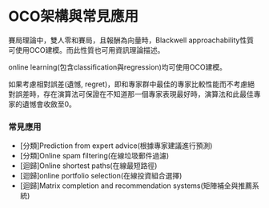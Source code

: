 # OCO架構與常見應用

賽局理論中，雙人零和賽局，且報酬為向量時，Blackwell approachability性質可使用OCO建模。而此性質也可用資訊理論描述。

online learning(包含classification與regression)均可使用OCO建模。

如果考慮相對誤差(遺憾, regret)，即和專家群中最佳的專家比較性能而不考慮絕對誤差時，存在演算法可保證在不知道那一個專家表現最好時，演算法和此最佳專家的遺憾會收斂至0。

### 常見應用

* \[分類]Prediction from expert advice(根據專家建議進行預測)
* \[分類]Online spam filtering(在線垃圾郵件過濾)
* \[迴歸]Online shortest paths(在線最短路徑)
* \[迴歸]online portfolio selection(在線投資組合選擇)
* \[迴歸]Matrix completion and recommendation systems(矩陣補全與推薦系統)
